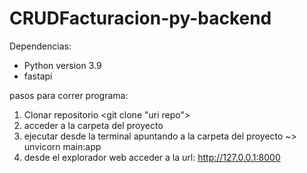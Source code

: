 # CRUDFacturacion-py-backend

Dependencias:

- Python version 3.9
- fastapi

pasos para correr programa:

1. Clonar repositorio <git clone "uri repo">
2. acceder a la carpeta del proyecto
3. ejecutar desde la terminal apuntando a la carpeta del proyecto ~> unvicorn main:app
4. desde el explorador web acceder a la url: http://127.0.0.1:8000
